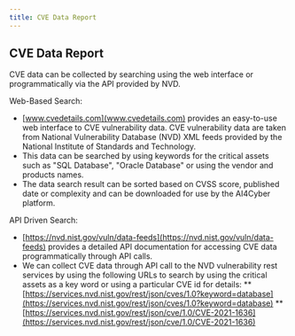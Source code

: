 ```yaml
---
title: CVE Data Report
---
```

## CVE Data Report

CVE data can be collected by searching using the web interface or programmatically via the API provided by NVD.

Web-Based Search:
* [www.cvedetails.com](www.cvedetails.com) provides an easy-to-use web interface to CVE vulnerability data.  CVE vulnerability data are taken from National Vulnerability Database (NVD) XML feeds provided by the National Institute of Standards and Technology.
* This data can be searched by using keywords for the critical assets such as "SQL Database", "Oracle Database" or using the vendor and products names.
* The data search result can be sorted based on CVSS score, published date or complexity and can be downloaded for use by the AI4Cyber platform.

API Driven Search:
* [https://nvd.nist.gov/vuln/data-feeds](https://nvd.nist.gov/vuln/data-feeds) provides a detailed API documentation for accessing CVE data programmatically through API calls.
* We can collect CVE data through API call to the NVD vulnerability rest services by using the following URLs to search by using the critical assets as a key word or using a particular CVE id for details:
** [https://services.nvd.nist.gov/rest/json/cves/1.0?keyword=database](https://services.nvd.nist.gov/rest/json/cves/1.0?keyword=database)
** [https://services.nvd.nist.gov/rest/json/cve/1.0/CVE-2021-1636](https://services.nvd.nist.gov/rest/json/cve/1.0/CVE-2021-1636)

<table id="cve" class="display" style="width:100%"></table>

<script>
$(document).ready(function() {
    $('#cve').dataTable( {
        "ajax": {
            url: "{{ '/cve_data.json' | relative_url }}",
            dataSrc: ''
        },
        columns: [
            { data: 'product', title: 'Product' },
            { data: 'cve_id', title: 'CVE ID' },
            { data: 'vulnerability_type', title: 'Vulnerability Type(s)' },
            { data: 'publish_date', title: 'Publish Date' },
            { data: 'score', title: 'Score' },
            { data: 'complexity', title: 'Complexity' },
            { data: 'description',
              title: 'Description',
              render: function (data, type) {
                return type === 'display' && data.length > 40 ? 
                                '<span title="'+data+'">'+data.substr(0,38)+'...</span>' : 
                                data;
                }
            },
        ]
    } );
})
</script>
